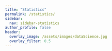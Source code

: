 ```yaml
---
title: "Statistics"
permalink: /statistics/
sidebar:
  nav: sidebar-statistics
author_profile: false
header:
  overlay_image: /assets/images/dataScience.jpg
  overlay_filter: 0.5
---
```

